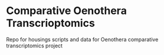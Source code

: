 # Comparative Oenothera Transcrioptomics
Repo for housings scripts and data for Oenothera comparative transcriptomics project
